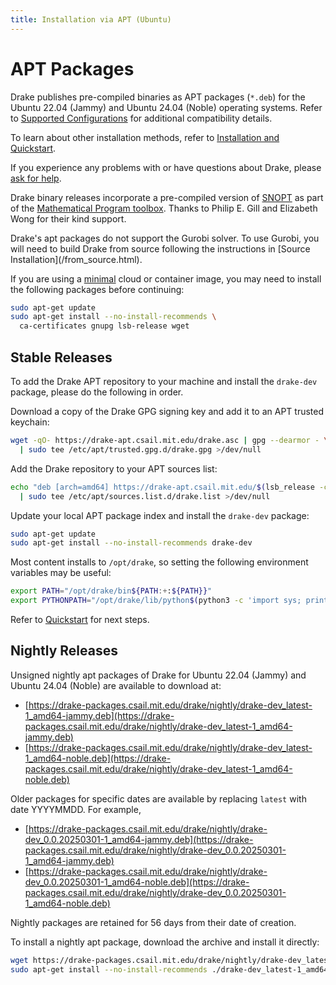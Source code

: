 ```yaml
---
title: Installation via APT (Ubuntu)
---
```


# APT Packages

Drake publishes pre-compiled binaries as APT packages (``*.deb``) for the
Ubuntu 22.04 (Jammy) and Ubuntu 24.04 (Noble) operating systems.
Refer to
[Supported Configurations](/installation.html#supported-configurations)
for additional compatibility details.

To learn about other installation methods, refer to
[Installation and Quickstart](/installation.html).

If you experience any problems with or have questions about Drake, please
[ask for help](/getting_help.html).

Drake binary releases incorporate a pre-compiled version of
[SNOPT](https://ccom.ucsd.edu/~optimizers/solvers/snopt/) as part of the
[Mathematical Program toolbox](https://drake.mit.edu/doxygen_cxx/group__solvers.html).
Thanks to Philip E. Gill and Elizabeth Wong for their kind support.

<div class="note" markdown="1">
Drake's apt packages do not support the Gurobi solver. To use
Gurobi, you will need to build Drake from source following the instructions
in [Source Installation](/from_source.html).
</div>

If you are using a [minimal](https://wiki.ubuntu.com/Minimal) cloud or
container image, you may need to install the following packages before continuing:

```bash
sudo apt-get update
sudo apt-get install --no-install-recommends \
  ca-certificates gnupg lsb-release wget
```

## Stable Releases

To add the Drake APT repository to your machine and install the `drake-dev` package,
please do the following in order.

Download a copy of the Drake GPG signing key and add it to an APT trusted keychain:

```bash
wget -qO- https://drake-apt.csail.mit.edu/drake.asc | gpg --dearmor - \
  | sudo tee /etc/apt/trusted.gpg.d/drake.gpg >/dev/null
```

Add the Drake repository to your APT sources list:

```bash
echo "deb [arch=amd64] https://drake-apt.csail.mit.edu/$(lsb_release -cs) $(lsb_release -cs) main" \
  | sudo tee /etc/apt/sources.list.d/drake.list >/dev/null
```

Update your local APT package index and install the `drake-dev` package:

```bash
sudo apt-get update
sudo apt-get install --no-install-recommends drake-dev
```

Most content installs to `/opt/drake`, so setting the following environment
variables may be useful:

```bash
export PATH="/opt/drake/bin${PATH:+:${PATH}}"
export PYTHONPATH="/opt/drake/lib/python$(python3 -c 'import sys; print("{0}.{1}".format(*sys.version_info))')/site-packages${PYTHONPATH:+:${PYTHONPATH}}"
```

Refer to [Quickstart](/installation.html#quickstart) for next steps.

## Nightly Releases

Unsigned nightly apt packages of Drake for Ubuntu 22.04 (Jammy) and
Ubuntu 24.04 (Noble) are available to download at:

* [https://drake-packages.csail.mit.edu/drake/nightly/drake-dev_latest-1_amd64-jammy.deb](https://drake-packages.csail.mit.edu/drake/nightly/drake-dev_latest-1_amd64-jammy.deb)
* [https://drake-packages.csail.mit.edu/drake/nightly/drake-dev_latest-1_amd64-noble.deb](https://drake-packages.csail.mit.edu/drake/nightly/drake-dev_latest-1_amd64-noble.deb)

Older packages for specific dates are available by replacing ``latest``
with date YYYYMMDD. For example,

* [https://drake-packages.csail.mit.edu/drake/nightly/drake-dev_0.0.20250301-1_amd64-jammy.deb](https://drake-packages.csail.mit.edu/drake/nightly/drake-dev_0.0.20250301-1_amd64-jammy.deb)
* [https://drake-packages.csail.mit.edu/drake/nightly/drake-dev_0.0.20250301-1_amd64-noble.deb](https://drake-packages.csail.mit.edu/drake/nightly/drake-dev_0.0.20250301-1_amd64-noble.deb)

Nightly packages are retained for 56 days from their date of creation.

To install a nightly apt package, download the archive and install it directly:

```bash
wget https://drake-packages.csail.mit.edu/drake/nightly/drake-dev_latest-1_amd64-jammy.deb
sudo apt-get install --no-install-recommends ./drake-dev_latest-1_amd64-jammy.deb
```
